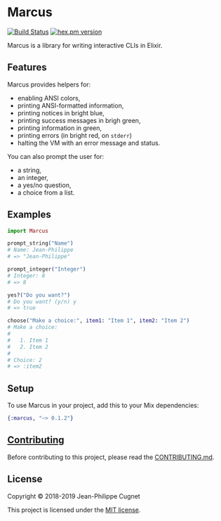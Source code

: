 # Marcus

[![Build Status](https://travis-ci.com/ejpcmac/marcus.svg?branch=develop)](https://travis-ci.com/ejpcmac/marcus)
[![hex.pm version](http://img.shields.io/hexpm/v/marcus.svg?style=flat)](https://hex.pm/packages/marcus)

Marcus is a library for writing interactive CLIs in Elixir.

## Features

Marcus provides helpers for:

* enabling ANSI colors,
* printing ANSI-formatted information,
* printing notices in bright blue,
* printing success messages in brigh green,
* printing information in green,
* printing errors (in bright red, on `stderr`)
* halting the VM with an error message and status.

You can also prompt the user for:

* a string,
* an integer,
* a yes/no question,
* a choice from a list.

## Examples

```elixir
import Marcus

prompt_string("Name")
# Name: Jean-Philippe
# => "Jean-Philippe"

prompt_integer("Integer")
# Integer: 8
# => 8

yes?("Do you want?")
# Do you want? (y/n) y
# => true

choose("Make a choice:", item1: "Item 1", item2: "Item 2")
# Make a choice:
#
#   1. Item 1
#   2. Item 2
#
# Choice: 2
# => :item2
```

## Setup

To use Marcus in your project, add this to your Mix dependencies:

```elixir
{:marcus, "~> 0.1.2"}
```

## [Contributing](CONTRIBUTING.md)

Before contributing to this project, please read the
[CONTRIBUTING.md](CONTRIBUTING.md).

## License

Copyright © 2018-2019 Jean-Philippe Cugnet

This project is licensed under the [MIT license](LICENSE).
